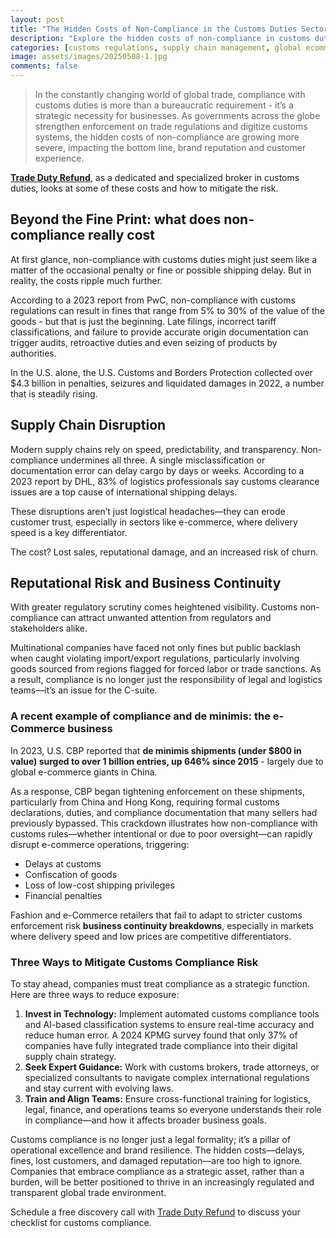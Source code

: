 ```yaml
---
layout: post
title: "The Hidden Costs of Non-Compliance in the Customs Duties Sector"
description: "Explore the hidden costs of non-compliance in customs duties and learn strategies to mitigate risks in global trade."
categories: [customs regulations, supply chain management, global ecommerce, cross-border trade, supply chain management]
image: assets/images/20250508-1.jpg
comments: false
---
```


> In the constantly changing world of global trade, compliance with customs duties is more than a bureaucratic requirement - it’s a strategic necessity for businesses. As governments across the globe strengthen enforcement on trade regulations and digitize customs systems, the hidden costs of non-compliance are growing more severe, impacting the bottom line, brand reputation and customer experience.

[**Trade Duty Refund**](https://tradedutyrefund.com?utm_source=Blog&utm_medium=Article&utm_campaign=20250508Article), as a dedicated and specialized broker in customs duties, looks at some of these costs and how to mitigate the risk.

## Beyond the Fine Print: what does non-compliance really cost

At first glance, non-compliance with customs duties might just seem like a matter of the occasional penalty or fine or possible shipping delay. But in reality, the costs ripple much further.

According to a 2023 report from PwC, non-compliance with customs regulations can result in fines that range from 5% to 30% of the value of the goods - but that is just the beginning. Late filings, incorrect tariff classifications, and failure to provide accurate origin documentation can trigger audits, retroactive duties and even seizing of products by authorities.

In the U.S. alone, the U.S. Customs and Borders Protection collected over $4.3 billion in penalties, seizures and liquidated damages in 2022, a number that is steadily rising.

## Supply Chain Disruption

Modern supply chains rely on speed, predictability, and transparency. Non-compliance undermines all three. A single misclassification or documentation error can delay cargo by days or weeks. According to a 2023 report by DHL, 83% of logistics professionals say customs clearance issues are a top cause of international shipping delays.

These disruptions aren’t just logistical headaches—they can erode customer trust, especially in sectors like e-commerce, where delivery speed is a key differentiator.

The cost? Lost sales, reputational damage, and an increased risk of churn.

## Reputational Risk and Business Continuity

With greater regulatory scrutiny comes heightened visibility. Customs non-compliance can attract unwanted attention from regulators and stakeholders alike.

Multinational companies have faced not only fines but public backlash when caught violating import/export regulations, particularly involving goods sourced from regions flagged for forced labor or trade sanctions. As a result, compliance is no longer just the responsibility of legal and logistics teams—it’s an issue for the C-suite.

### A recent example of compliance and de minimis: the e-Commerce business

In 2023, U.S. CBP reported that **de minimis shipments (under $800 in value) surged to over 1 billion entries, up 646% since 2015** - largely due to global e-commerce giants in China.

As a response, CBP began tightening enforcement on these shipments, particularly from China and Hong Kong, requiring formal customs declarations, duties, and compliance documentation that many sellers had previously bypassed. This crackdown illustrates how non-compliance with customs rules—whether intentional or due to poor oversight—can rapidly disrupt e-commerce operations, triggering:

- Delays at customs
- Confiscation of goods
- Loss of low-cost shipping privileges
- Financial penalties

Fashion and e-Commerce retailers that fail to adapt to stricter customs enforcement risk **business continuity breakdowns**, especially in markets where delivery speed and low prices are competitive differentiators.

### Three Ways to Mitigate Customs Compliance Risk

To stay ahead, companies must treat compliance as a strategic function. Here are three ways to reduce exposure:

1. **Invest in Technology:** Implement automated customs compliance tools and AI-based classification systems to ensure real-time accuracy and reduce human error. A 2024 KPMG survey found that only 37% of companies have fully integrated trade compliance into their digital supply chain strategy.
2. **Seek Expert Guidance:** Work with customs brokers, trade attorneys, or specialized consultants to navigate complex international regulations and stay current with evolving laws.
3. **Train and Align Teams:** Ensure cross-functional training for logistics, legal, finance, and operations teams so everyone understands their role in compliance—and how it affects broader business goals.

Customs compliance is no longer just a legal formality; it’s a pillar of operational excellence and brand resilience. The hidden costs—delays, fines, lost customers, and damaged reputation—are too high to ignore. Companies that embrace compliance as a strategic asset, rather than a burden, will be better positioned to thrive in an increasingly regulated and transparent global trade environment.

Schedule a free discovery call with [Trade Duty Refund](https://tradedutyrefund.com/make-an-appointment.html?utm_source=Blog&utm_medium=Article&utm_campaign=20250508Article) to discuss your checklist for customs compliance.
